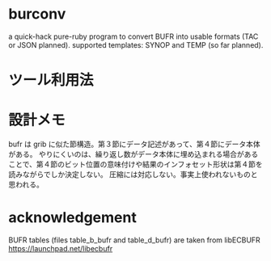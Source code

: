 # burconv
a quick-hack pure-ruby program to convert BUFR into usable formats (TAC or JSON planned).
supported templates: SYNOP and TEMP (so far planned).

# ツール利用法

# 設計メモ

bufr は grib に似た節構造。第３節にデータ記述があって、第４節にデータ本体がある。
やりにくいのは、繰り返し数がデータ本体に埋め込まれる場合があることで、第４節のビット位置の意味付けや結果のインフォセット形状は第４節を読みながらでしか決定しない。
圧縮には対応しない。事実上使われないものと思われる。

# acknowledgement
BUFR tables (files table_b_bufr and table_d_bufr) are taken from libECBUFR https://launchpad.net/libecbufr

